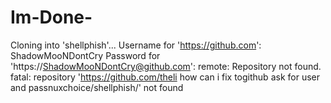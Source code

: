 # Im-Done-
Cloning into 'shellphish'... Username for 'https://github.com': ShadowMooNDontCry Password for 'https://ShadowMooNDontCry@github.com': remote: Repository not found. fatal: repository 'https://github.com/theli             how can i fix togithub ask for user and passnuxchoice/shellphish/' not found
